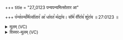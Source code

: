 +++
title = "27_0123 पन्यपन्यमित्सोतार आ"

+++
प꣡न्य꣢पन्य꣣मि꣡त्सो꣢तार꣣ आ꣡ धा꣢वत꣣ म꣡द्या꣢य। सो꣡मं꣢ वी꣣रा꣢य꣣ शू꣡रा꣢य ॥ 27:0123 ॥

<details><summary>मूलम् (VC)</summary>

प꣡न्यं꣢पन्य꣣मि꣡त्सो꣢तार꣣ आ꣡ धा꣢वत꣣ म꣡द्या꣢य । सो꣡मं꣢ वी꣣रा꣢य꣣ शू꣡रा꣢य ॥१२३॥
</details>

<details><summary>विस्वर-मूलम् (VC)</summary>

पन्यंपन्यमित्सोतार आ धावत मद्याय । सोमं वीराय शूराय ॥१२३॥
</details>